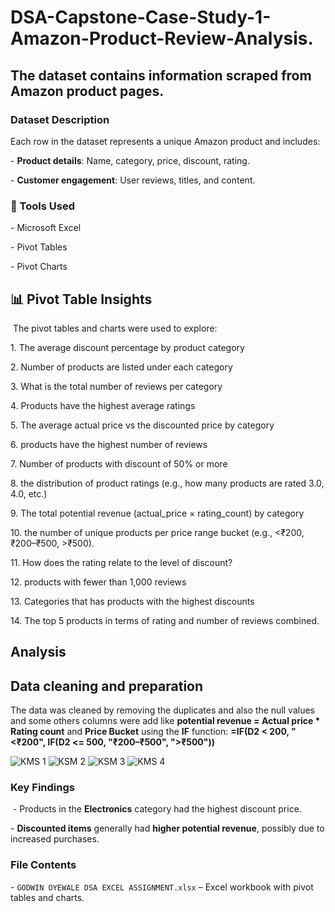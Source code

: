 # DSA-Capstone-Case-Study-1-Amazon-Product-Review-Analysis.
## The dataset contains information scraped from Amazon product pages. 

### Dataset Description
‎Each row in the dataset represents a unique Amazon product and includes:

‎- **Product details**: Name, category, price, discount, rating.

‎- **Customer engagement**: User reviews, titles, and content.


### 🔧 Tools Used
‎- Microsoft Excel

‎- Pivot Tables

‎- Pivot Charts
‎
## 📊 Pivot Table Insights
‎
‎The pivot tables and charts were used to explore:

‎1. The average discount percentage by product category

‎2. Number of products are listed under each category

‎3. What is the total number of reviews per category

‎4. Products have the highest average ratings

‎5. The average actual price vs the discounted price by category

‎6. products have the highest number of reviews

‎7. Number of products with discount of 50% or more

‎8. the distribution of product ratings (e.g., how many products are rated 3.0,
‎4.0, etc.)

‎9. The total potential revenue (actual_price × rating_count) by category

‎10. the number of unique products per price range bucket (e.g., <₹200,
‎₹200–₹500, >₹500).

‎11. How does the rating relate to the level of discount?

‎12. products with fewer than 1,000 reviews

‎13. Categories that has products with the highest discounts

‎14. The top 5 products in terms of rating and number of reviews combined.

## Analysis
## Data cleaning and preparation
The data was cleaned by removing the duplicates and also the null values and some others columns were add like **potential revenue = Actual price * Rating count** and **Price Bucket** using the **IF** function:  **=IF(D2 < 200, "<₹200", IF(D2 <= 500, "₹200–₹500", ">₹500"))**

![KMS 1](https://github.com/user-attachments/assets/80b77e21-5653-4fa8-8976-2752e3bbbc7c)
![KSM 2](https://github.com/user-attachments/assets/bbc5f2cb-56d5-44fb-b78a-a0b3166941ef)
![KSM 3](https://github.com/user-attachments/assets/b1e0d998-dd3a-46fa-bc91-bc0240ed8542)
![KMS 4](https://github.com/user-attachments/assets/11313755-c95e-4329-88d6-402d1c202e75)

### Key Findings
‎
‎- Products in the **Electronics** category had the highest discount price.

‎- **Discounted items** generally had **higher potential revenue**, possibly due to increased purchases.

### File Contents
‎- `GODWIN OYEWALE DSA EXCEL ASSIGNMENT.xlsx` – Excel workbook with pivot tables and charts.


‎
‎
